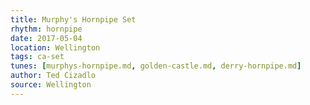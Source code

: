 ```yaml
---
title: Murphy's Hornpipe Set
rhythm: hornpipe
date: 2017-05-04
location: Wellington
tags: ca-set
tunes: [murphys-hornpipe.md, golden-castle.md, derry-hornpipe.md]
author: Ted Cizadlo
source: Wellington
---
```

